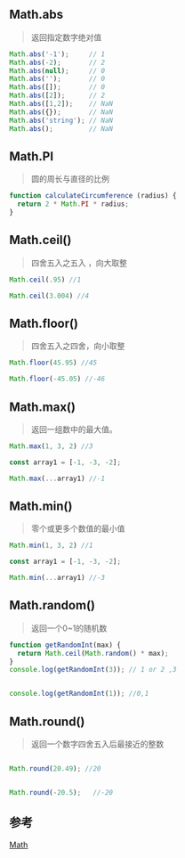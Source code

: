 ## Math.abs
>返回指定数字绝对值

```js
Math.abs('-1');     // 1
Math.abs(-2);       // 2
Math.abs(null);     // 0
Math.abs('');       // 0
Math.abs([]);       // 0
Math.abs([2]);      // 2
Math.abs([1,2]);    // NaN
Math.abs({});       // NaN
Math.abs('string'); // NaN
Math.abs();         // NaN
```


## Math.PI
>圆的周长与直径的比例

```js
function calculateCircumference (radius) {
  return 2 * Math.PI * radius;
}
```

## Math.ceil()
>四舍五入之五入 ，向大取整

```js
Math.ceil(.95) //1

Math.ceil(3.004) //4

```

## Math.floor()
>四舍五入之四舍，向小取整

```js
Math.floor(45.95) //45

Math.floor(-45.05) //-46

```
## Math.max()
>返回一组数中的最大值。



```js
Math.max(1, 3, 2) //3

const array1 = [-1, -3, -2];

Math.max(...array1) //-1
```

## Math.min()
>零个或更多个数值的最小值

```js
Math.min(1, 3, 2) //1

const array1 = [-1, -3, -2];

Math.min(...array1) //-3
```

## Math.random()
> 返回一个0~1的随机数
```js
function getRandomInt(max) {
  return Math.ceil(Math.random() * max);
}
console.log(getRandomInt(3)); // 1 or 2 ,3


console.log(getRandomInt(1)); //0,1
```
## Math.round()
>返回一个数字四舍五入后最接近的整数

```js

Math.round(20.49); //20


Math.round(-20.5);   //-20
```





## 参考
[Math](https://developer.mozilla.org/zh-CN/docs/Web/JavaScript/Reference/Global_Objects/Math)